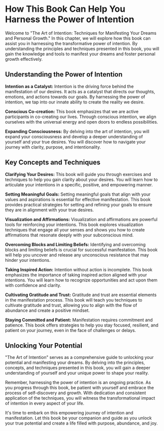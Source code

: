 How This Book Can Help You Harness the Power of Intention
==================================================================

Welcome to "The Art of Intention: Techniques for Manifesting Your Dreams and Personal Growth." In this chapter, we will explore how this book can assist you in harnessing the transformative power of intention. By understanding the principles and techniques presented in this book, you will gain the knowledge and tools to manifest your dreams and foster personal growth effectively.

Understanding the Power of Intention
------------------------------------

**Intention as a Catalyst:** Intention is the driving force behind the manifestation of our desires. It acts as a catalyst that directs our thoughts, emotions, and actions towards our goals. By harnessing the power of intention, we tap into our innate ability to create the reality we desire.

**Conscious Co-creation:** This book emphasizes that we are active participants in co-creating our lives. Through conscious intention, we align ourselves with the universal energy and open doors to endless possibilities.

**Expanding Consciousness:** By delving into the art of intention, you will expand your consciousness and develop a deeper understanding of yourself and your true desires. You will discover how to navigate your journey with clarity, purpose, and intentionality.

Key Concepts and Techniques
---------------------------

**Clarifying Your Desires:** This book will guide you through exercises and techniques to help you gain clarity about your desires. You will learn how to articulate your intentions in a specific, positive, and empowering manner.

**Setting Meaningful Goals:** Setting meaningful goals that align with your values and aspirations is essential for effective manifestation. This book provides practical strategies for setting and refining your goals to ensure they are in alignment with your true desires.

**Visualization and Affirmations:** Visualization and affirmations are powerful tools for reinforcing your intentions. This book explores visualization techniques that engage all your senses and shows you how to create affirmations that resonate deeply with your subconscious mind.

**Overcoming Blocks and Limiting Beliefs:** Identifying and overcoming blocks and limiting beliefs is crucial for successful manifestation. This book will help you uncover and release any unconscious resistance that may hinder your intentions.

**Taking Inspired Action:** Intention without action is incomplete. This book emphasizes the importance of taking inspired action aligned with your intentions. You will learn how to recognize opportunities and act upon them with confidence and clarity.

**Cultivating Gratitude and Trust:** Gratitude and trust are essential elements in the manifestation process. This book will teach you techniques to cultivate gratitude and trust, allowing you to align with the flow of abundance and create a positive mindset.

**Staying Committed and Patient:** Manifestation requires commitment and patience. This book offers strategies to help you stay focused, resilient, and patient on your journey, even in the face of challenges or delays.

Unlocking Your Potential
------------------------

"The Art of Intention" serves as a comprehensive guide to unlocking your potential and manifesting your dreams. By delving into the principles, concepts, and techniques presented in this book, you will gain a deeper understanding of yourself and your unique power to shape your reality.

Remember, harnessing the power of intention is an ongoing practice. As you progress through this book, be patient with yourself and embrace the process of self-discovery and growth. With dedication and consistent application of the techniques, you will witness the transformational impact of intention in every aspect of your life.

It's time to embark on this empowering journey of intention and manifestation. Let this book be your companion and guide as you unlock your true potential and create a life filled with purpose, abundance, and joy.
